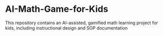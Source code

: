 # AI-Math-Game-for-Kids
This repository contains an AI-assisted, gamified math learning project for kids, including instructional design and SOP documentation
